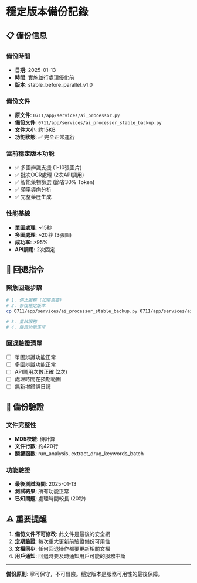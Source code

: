 # 穩定版本備份記錄

## 📋 備份信息

### 備份時間
- **日期**: 2025-01-13
- **時間**: 實施並行處理優化前
- **版本**: stable_before_parallel_v1.0

### 備份文件
- **原文件**: `0711/app/services/ai_processor.py`
- **備份文件**: `0711/app/services/ai_processor_stable_backup.py`
- **文件大小**: 約15KB
- **功能狀態**: ✅ 完全正常運行

### 當前穩定版本功能
- ✅ 多圖辨識支援 (1-10張圖片)
- ✅ 批次OCR處理 (2次API調用)
- ✅ 智能藥物篩選 (節省30% Token)
- ✅ 頻率導向分析
- ✅ 完整藥歷生成

### 性能基線
- **單圖處理**: ~15秒
- **多圖處理**: ~20秒 (3張圖)
- **成功率**: >95%
- **API調用**: 2次固定

## 🔄 回退指令

### 緊急回退步驟
```bash
# 1. 停止服務 (如果需要)
# 2. 恢復穩定版本
cp 0711/app/services/ai_processor_stable_backup.py 0711/app/services/ai_processor.py

# 3. 重啟服務
# 4. 驗證功能正常
```

### 回退驗證清單
- [ ] 單圖辨識功能正常
- [ ] 多圖辨識功能正常
- [ ] API調用次數正確 (2次)
- [ ] 處理時間在預期範圍
- [ ] 無新增錯誤日誌

## 📝 備份驗證

### 文件完整性
- **MD5校驗**: 待計算
- **文件行數**: 約420行
- **關鍵函數**: run_analysis, extract_drug_keywords_batch

### 功能驗證
- **最後測試時間**: 2025-01-13
- **測試結果**: 所有功能正常
- **已知問題**: 處理時間較長 (20秒)

## ⚠️ 重要提醒

1. **備份文件不可修改**: 此文件是最後的安全網
2. **定期驗證**: 每次重大更新前驗證備份可用性
3. **文檔同步**: 任何回退操作都要更新相關文檔
4. **用戶通知**: 回退時要及時通知用戶可能的服務中斷

---
**備份原則**: 寧可保守，不可冒險。穩定版本是服務可用性的最後保障。